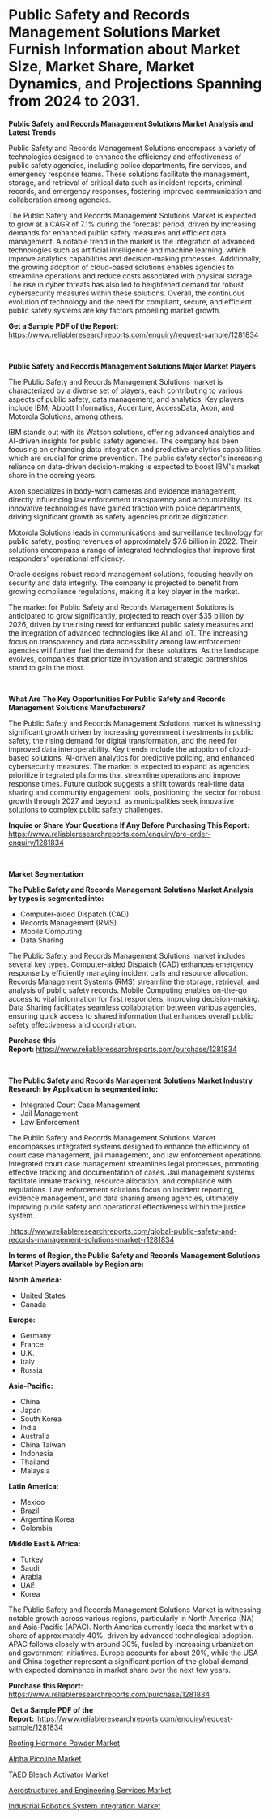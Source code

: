 <p><h1>Public Safety and Records Management Solutions Market Furnish Information about Market Size, Market Share, Market Dynamics, and Projections Spanning from 2024 to 2031.</h1></p><p><strong>Public Safety and Records Management Solutions Market Analysis and Latest Trends</strong></p>
<p><p>Public Safety and Records Management Solutions encompass a variety of technologies designed to enhance the efficiency and effectiveness of public safety agencies, including police departments, fire services, and emergency response teams. These solutions facilitate the management, storage, and retrieval of critical data such as incident reports, criminal records, and emergency responses, fostering improved communication and collaboration among agencies.</p><p>The Public Safety and Records Management Solutions Market is expected to grow at a CAGR of 7.1% during the forecast period, driven by increasing demands for enhanced public safety measures and efficient data management. A notable trend in the market is the integration of advanced technologies such as artificial intelligence and machine learning, which improve analytics capabilities and decision-making processes. Additionally, the growing adoption of cloud-based solutions enables agencies to streamline operations and reduce costs associated with physical storage. The rise in cyber threats has also led to heightened demand for robust cybersecurity measures within these solutions. Overall, the continuous evolution of technology and the need for compliant, secure, and efficient public safety systems are key factors propelling market growth.</p></p>
<p><strong>Get a Sample PDF of the Report:&nbsp;</strong> <a href="https://www.reliableresearchreports.com/enquiry/request-sample/1281834?utm_campaign=36&utm_medium=2&utm_source=Github&utm_content=ia&utm_term=10122024&utm_id=public-safety-and-records-management-solutions">https://www.reliableresearchreports.com/enquiry/request-sample/1281834</a></p>
<p>&nbsp;</p>
<p><strong>Public Safety and Records Management Solutions Major Market Players</strong></p>
<p><p>The Public Safety and Records Management Solutions market is characterized by a diverse set of players, each contributing to various aspects of public safety, data management, and analytics. Key players include IBM, Abbott Informatics, Accenture, AccessData, Axon, and Motorola Solutions, among others.</p><p>IBM stands out with its Watson solutions, offering advanced analytics and AI-driven insights for public safety agencies. The company has been focusing on enhancing data integration and predictive analytics capabilities, which are crucial for crime prevention. The public safety sector's increasing reliance on data-driven decision-making is expected to boost IBM's market share in the coming years.</p><p>Axon specializes in body-worn cameras and evidence management, directly influencing law enforcement transparency and accountability. Its innovative technologies have gained traction with police departments, driving significant growth as safety agencies prioritize digitization.</p><p>Motorola Solutions leads in communications and surveillance technology for public safety, posting revenues of approximately $7.6 billion in 2022. Their solutions encompass a range of integrated technologies that improve first responders' operational efficiency.</p><p>Oracle designs robust record management solutions, focusing heavily on security and data integrity. The company is projected to benefit from growing compliance regulations, making it a key player in the market.</p><p>The market for Public Safety and Records Management Solutions is anticipated to grow significantly, projected to reach over $35 billion by 2026, driven by the rising need for enhanced public safety measures and the integration of advanced technologies like AI and IoT. The increasing focus on transparency and data accessibility among law enforcement agencies will further fuel the demand for these solutions. As the landscape evolves, companies that prioritize innovation and strategic partnerships stand to gain the most.</p></p>
<p>&nbsp;</p>
<p><strong>What Are The Key Opportunities For Public Safety and Records Management Solutions Manufacturers?</strong></p>
<p><p>The Public Safety and Records Management Solutions market is witnessing significant growth driven by increasing government investments in public safety, the rising demand for digital transformation, and the need for improved data interoperability. Key trends include the adoption of cloud-based solutions, AI-driven analytics for predictive policing, and enhanced cybersecurity measures. The market is expected to expand as agencies prioritize integrated platforms that streamline operations and improve response times. Future outlook suggests a shift towards real-time data sharing and community engagement tools, positioning the sector for robust growth through 2027 and beyond, as municipalities seek innovative solutions to complex public safety challenges.</p></p>
<p><strong>Inquire or Share Your Questions If Any Before Purchasing This Report:</strong> <a href="https://www.reliableresearchreports.com/enquiry/pre-order-enquiry/1281834?utm_campaign=36&utm_medium=2&utm_source=Github&utm_content=ia&utm_term=10122024&utm_id=public-safety-and-records-management-solutions">https://www.reliableresearchreports.com/enquiry/pre-order-enquiry/1281834</a></p>
<p>&nbsp;</p>
<p><strong>Market Segmentation</strong></p>
<p><strong>The Public Safety and Records Management Solutions Market Analysis by types is segmented into:</strong></p>
<p><ul><li>Computer-aided Dispatch (CAD)</li><li>Records Management (RMS)</li><li>Mobile Computing</li><li>Data Sharing</li></ul></p>
<p><p>The Public Safety and Records Management Solutions market includes several key types. Computer-aided Dispatch (CAD) enhances emergency response by efficiently managing incident calls and resource allocation. Records Management Systems (RMS) streamline the storage, retrieval, and analysis of public safety records. Mobile Computing enables on-the-go access to vital information for first responders, improving decision-making. Data Sharing facilitates seamless collaboration between various agencies, ensuring quick access to shared information that enhances overall public safety effectiveness and coordination.</p></p>
<p><strong>Purchase this Report:&nbsp;</strong><a href="https://www.reliableresearchreports.com/purchase/1281834?utm_campaign=36&utm_medium=2&utm_source=Github&utm_content=ia&utm_term=10122024&utm_id=public-safety-and-records-management-solutions">https://www.reliableresearchreports.com/purchase/1281834</a></p>
<p>&nbsp;</p>
<p><strong>The Public Safety and Records Management Solutions Market Industry Research by Application is segmented into:</strong></p>
<p><ul><li>Integrated Court Case Management</li><li>Jail Management</li><li>Law Enforcement</li></ul></p>
<p><p>The Public Safety and Records Management Solutions Market encompasses integrated systems designed to enhance the efficiency of court case management, jail management, and law enforcement operations. Integrated court case management streamlines legal processes, promoting effective tracking and documentation of cases. Jail management systems facilitate inmate tracking, resource allocation, and compliance with regulations. Law enforcement solutions focus on incident reporting, evidence management, and data sharing among agencies, ultimately improving public safety and operational effectiveness within the justice system.</p></p>
<p><a href="https://www.reliableresearchreports.com/global-public-safety-and-records-management-solutions-market-r1281834?utm_campaign=36&utm_medium=2&utm_source=Github&utm_content=ia&utm_term=10122024&utm_id=public-safety-and-records-management-solutions">&nbsp;https://www.reliableresearchreports.com/global-public-safety-and-records-management-solutions-market-r1281834</a></p>
<p><strong>In terms of Region, the Public Safety and Records Management Solutions Market Players available by Region are:</strong></p>
<p>
    <p> <strong> North America: </strong>
        <ul>
            <li>United States</li>
            <li>Canada</li>
        </ul>
        </p> 
    <p> <strong> Europe: </strong>
        <ul>
            <li>Germany</li>
            <li>France</li>
            <li>U.K.</li>
            <li>Italy</li>
            <li>Russia</li>
        </ul>
        </p> 
    <p> <strong> Asia-Pacific: </strong>
        <ul>
            <li>China</li>
            <li>Japan</li>
            <li>South Korea</li>
            <li>India</li>
            <li>Australia</li>
            <li>China Taiwan</li>
            <li>Indonesia</li>
            <li>Thailand</li>
            <li>Malaysia</li>
        </ul>
        </p> 
    <p> <strong> Latin America: </strong>
        <ul>
            <li>Mexico</li>
            <li>Brazil</li>
            <li>Argentina Korea</li>
            <li>Colombia</li>
        </ul>
        </p> 
    <p> <strong> Middle East & Africa: </strong>
        <ul>
            <li>Turkey</li>
            <li>Saudi</li>
            <li>Arabia</li>
            <li>UAE</li>
            <li>Korea</li>
        </ul>
    </p>
    </p>
<p><p>The Public Safety and Records Management Solutions Market is witnessing notable growth across various regions, particularly in North America (NA) and Asia-Pacific (APAC). North America currently leads the market with a share of approximately 40%, driven by advanced technological adoption. APAC follows closely with around 30%, fueled by increasing urbanization and government initiatives. Europe accounts for about 20%, while the USA and China together represent a significant portion of the global demand, with expected dominance in market share over the next few years.</p></p>
<p><strong>Purchase this Report: </strong><a href="https://www.reliableresearchreports.com/purchase/1281834?utm_campaign=36&utm_medium=2&utm_source=Github&utm_content=ia&utm_term=10122024&utm_id=public-safety-and-records-management-solutions">https://www.reliableresearchreports.com/purchase/1281834</a></p>
<p>&nbsp;<strong>Get a Sample PDF of the Report:&nbsp;&nbsp;</strong><a href="https://www.reliableresearchreports.com/enquiry/request-sample/1281834?utm_campaign=36&utm_medium=2&utm_source=Github&utm_content=ia&utm_term=10122024&utm_id=public-safety-and-records-management-solutions">https://www.reliableresearchreports.com/enquiry/request-sample/1281834</a></p>
<p><strong></strong></p>
<p><p><a href="https://www.linkedin.com/pulse/c-hannibex-sqmmf?utm_campaign=36&utm_medium=2&utm_source=Github&utm_content=ia&utm_term=10122024&utm_id=public-safety-and-records-management-solutions">Rooting Hormone Powder Market</a></p><p><a href="https://www.linkedin.com/pulse/evaluating-profitability-growth-alpha-picoline-market-insights-xoddc?utm_campaign=36&utm_medium=2&utm_source=Github&utm_content=ia&utm_term=10122024&utm_id=public-safety-and-records-management-solutions">Alpha Picoline Market</a></p><p><a href="https://www.linkedin.com/pulse/c-hannibex-sqmmf?utm_campaign=36&utm_medium=2&utm_source=Github&utm_content=ia&utm_term=10122024&utm_id=public-safety-and-records-management-solutions">TAED Bleach Activator Market</a></p><p><a href="https://github.com/tamvrosiya/Market-Research-Report-List-6/blob/main/aerostructures-and-engineering-services-market.md?utm_campaign=36&utm_medium=2&utm_source=Github&utm_content=ia&utm_term=10122024&utm_id=public-safety-and-records-management-solutions">Aerostructures and Engineering Services Market</a></p><p><a href="https://github.com/SanjidaKhan901/Market-Research-Report-List-1/blob/main/industrial-robotics-system-integration-market.md?utm_campaign=36&utm_medium=2&utm_source=Github&utm_content=ia&utm_term=10122024&utm_id=public-safety-and-records-management-solutions">Industrial Robotics System Integration Market</a></p></p>